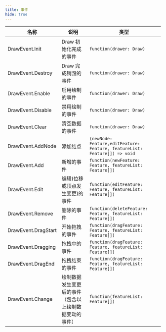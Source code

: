 ```yaml
---
title: 事件
hide: true
---
```


| 名称                | 说明                                                   | 类型                                                                      |
| ------------------- | ------------------------------------------------------ | ------------------------------------------------------------------------- |
| DrawEvent.Init      | Draw 初始化完成的事件                                  | `function(drawer: Draw)`                                                  |
| DrawEvent.Destroy   | Draw 完成销毁的事件                                    | `function(drawer: Draw)`                                                  |
| DrawEvent.Enable    | 启用绘制的事件                                         | `function(drawer: Draw)`                                                  |
| DrawEvent.Disable   | 禁用绘制的事件                                         | `function(drawer: Draw)`                                                  |
| DrawEvent.Clear     | 清空数据的事件                                         | `function(drawer: Draw)`                                                  |
| DrawEvent.AddNode   | 添加结点                                               | `(newNode: Feature,editFeature: Feature, featureList: Feature[]) => void` |
| DrawEvent.Add       | 新增的事件                                             | `function(newFeature: Feature, featureList: Feature[])`                   |
| DrawEvent.Edit      | 编辑(位移或顶点发生变更)的事件                         | `function(editFeature: Feature, featureList: Feature[])`                  |
| DrawEvent.Remove    | 删除的事件                                             | `function(deleteFeature: Feature, featureList: Feature[])`                |
| DrawEvent.DragStart | 开始拖拽的事件                                         | `function(dragFeature: Feature, featureList: Feature[])`                  |
| DrawEvent.Dragging  | 拖拽中的事件                                           | `function(dragFeature: Feature, featureList: Feature[])`                  |
| DrawEvent.DragEnd   | 拖拽结束的事件                                         | `function(dragFeature: Feature, featureList: Feature[])`                  |
| DrawEvent.Change    | 绘制数据发生变更后的事件（包含以上绘制数据变动的事件） | `function(featureList: Feature[])`                                        |
